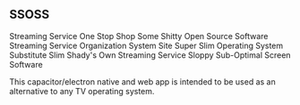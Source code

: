 ## SSOSS

Streaming Service One Stop Shop
Some Shitty Open Source Software
Streaming Service Organization System Site
Super Slim Operating System Substitute
Slim Shady's Own Streaming Service
Sloppy Sub-Optimal Screen Software

This capacitor/electron native and web app is intended to be used as an alternative to any TV operating system.

